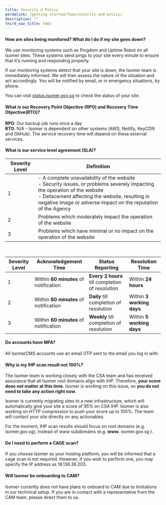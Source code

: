 ```yaml
---
title: Security & Policy
permalink: /getting-started/faqs/security-and-policy/
description: ""
third_nav_title: FAQs
---
```

#### How are sites being monitored? What do I do if my site goes down?

We use monitoring systems such as Pingdom and Uptime Robot on all Isomer sites. These systems send pings to your site every minute to ensure that it's running and responding properly.

If our monitoring systems detect that your site is down, the Isomer team is immediately informed. We will then assess the nature of the situation and act accordingly. You will be notified by email, or in emergency situations, by phone.

You can visit [status.isomer.gov.sg](https://status.isomer.gov.sg/) to check the status of your site.


#### What is our Recovery Point Objective (RPO) and Recovery Time Objective(RTO)?

**RPO**: Our backup job runs once a day   
**RTO**: N/A - Isomer is dependent on other systems (AWS, Netlify, KeyCDN and GitHub). The service recovery time will depend on these external services.

#### What is our service level agreement (SLA)?

<table>
<thead>
  <tr>
    <th>Severity Level</th>
    <th>Definition</th>
  </tr>
</thead>
<tbody>
  <tr>
    <td>1</td>
    <td>- A complete unavailability of the website<br>- Security issues, or problems severely impacting the operation of the website<br>- Defacement affecting the website, resulting in negative image or adverse impact on the reputation of the Agency</td>
  </tr>
  <tr>
    <td>2</td>
    <td>Problems which moderately impact the operation of the website</td>
  </tr>
  <tr>
    <td>3</td>
    <td>Problems which have minimal or no impact on the operation of the website</td>
  </tr>
</tbody>
</table>

<br>

|Severity Level|Acknowledgement Time|Status Reporting|Resolution Time|
|-|-|-|-|
|1|Within **60 minutes** of notification|**Every 2 hours** till completion of resolution|Within **24 hours**|
|2|Within **60 minutes** of notification|**Daily** till completion of resolution|Within **3 working days**|
|3|Within **60 minutes** of notification|**Weekly** till completion of resolution|Within **5 working days**|

#### Do accounts have MFA?
All IsomerCMS accounts use an email OTP sent to the email you log in with.

#### Why is my IHP scan result not 100%?
The Isomer team is working closely with the CSA team and has received assurance that all Isomer root domains align with IHP. Therefore, **your score does not matter at this time.** Isomer is working on this issue, so **you do not need to take any action right now.**

Isomer is currently migrating sites to a new infrastructure, which will automatically give your site a score of 95% on CSA IHP. Isomer is also working on HTTP compression to push your score up to 100%. The team will contact your site directly on any actionables.

For the moment, IHP scan results should focus on root domains (e.g. isomer.gov.sg), instead of www subdomains (e.g. **www.** isomer.gov.sg ).


#### Do I need to perform a CAGE scan?
If you choose Isomer as your hosting platform, you will be informed that a cage scan is not required. However, if you wish to perform one, you may specify the IP address as 18.136.36.203.

#### Will Isomer be onboarding to CAM?
Isomer currently does not have plans to onboard to CAM due to limitations in our technical setup. If you are in contact with a representative from the CAM team, please direct them to us.